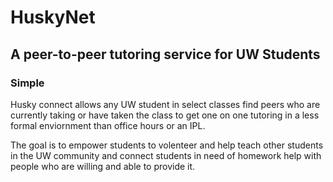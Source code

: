 # HuskyNet

## A peer-to-peer tutoring service for UW Students

### Simple
Husky connect allows any UW student in select classes find peers who are currently taking or have taken the class to get one on one tutoring in a less formal enviornment than office hours or an IPL. 

The goal is to empower students to volenteer and help teach other students in the UW community and connect students in need of homework help with people who are willing and able to provide it.

